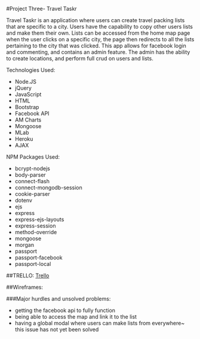 #Project Three- Travel Taskr

Travel Taskr is an application where users can create travel packing lists that are specific to a city. Users have the capability to copy other users lists and make them their own. Lists can be accessed from the home map page when the user clicks on a specific city, the page then redirects to all the lists pertaining to the city that was clicked. This app allows for facebook login and commenting, and contains an admin feature. The admin has the ability to create locations, and perform full crud on users and lists.  

Technologies Used: 
- Node.JS
- jQuery
- JavaScript
- HTML
- Bootstrap
- Facebook API
- AM Charts
- Mongoose
- MLab
- Heroku
- AJAX

NPM Packages Used: 
- bcrypt-nodejs
- body-parser
- connect-flash
- connect-mongodb-session
- cookie-parser
- dotenv
- ejs
- express
- express-ejs-layouts
- express-session
- method-override
- mongoose
- morgan
- passport
- passport-facebook
- passport-local

##TRELLO:
[Trello](https://trello.com/b/baQJxAnw/project-three-task-app)

##Wireframes: 


###Major hurdles and unsolved problems: 
- getting the facebook api to fully function
- being able to access the map and link it to the list
- having a global modal where users can make lists from everywhere~ this issue has not yet been solved 